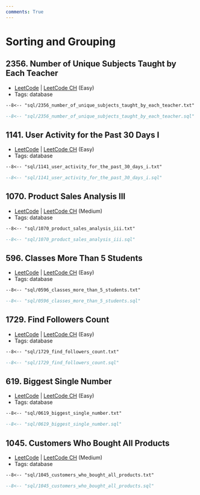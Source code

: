 ```yaml
---
comments: True
---
```


# Sorting and Grouping

## 2356. Number of Unique Subjects Taught by Each Teacher

-   [LeetCode](https://leetcode.com/problems/number-of-unique-subjects-taught-by-each-teacher/) | [LeetCode CH](https://leetcode.cn/problems/number-of-unique-subjects-taught-by-each-teacher/) (Easy)
-   Tags: database

```txt title="2356. Number of Unique Subjects Taught by Each Teacher"
--8<-- "sql/2356_number_of_unique_subjects_taught_by_each_teacher.txt"
```

```sql title="2356. Number of Unique Subjects Taught by Each Teacher"
--8<-- "sql/2356_number_of_unique_subjects_taught_by_each_teacher.sql"
```


## 1141. User Activity for the Past 30 Days I

-   [LeetCode](https://leetcode.com/problems/user-activity-for-the-past-30-days-i/) | [LeetCode CH](https://leetcode.cn/problems/user-activity-for-the-past-30-days-i/) (Easy)
-   Tags: database

```txt title="1141. User Activity for the Past 30 Days I"
--8<-- "sql/1141_user_activity_for_the_past_30_days_i.txt"
```

```sql title="1141. User Activity for the Past 30 Days I"
--8<-- "sql/1141_user_activity_for_the_past_30_days_i.sql"
```


## 1070. Product Sales Analysis III

-   [LeetCode](https://leetcode.com/problems/product-sales-analysis-iii/) | [LeetCode CH](https://leetcode.cn/problems/product-sales-analysis-iii/) (Medium)
-   Tags: database

```txt title="1070. Product Sales Analysis III"
--8<-- "sql/1070_product_sales_analysis_iii.txt"
```

```sql title="1070. Product Sales Analysis III"
--8<-- "sql/1070_product_sales_analysis_iii.sql"
```


## 596. Classes More Than 5 Students

-   [LeetCode](https://leetcode.com/problems/classes-more-than-5-students/) | [LeetCode CH](https://leetcode.cn/problems/classes-more-than-5-students/) (Easy)
-   Tags: database

```txt title="596. Classes More Than 5 Students"
--8<-- "sql/0596_classes_more_than_5_students.txt"
```

```sql title="596. Classes More Than 5 Students"
--8<-- "sql/0596_classes_more_than_5_students.sql"
```


## 1729. Find Followers Count

-   [LeetCode](https://leetcode.com/problems/find-followers-count/) | [LeetCode CH](https://leetcode.cn/problems/find-followers-count/) (Easy)
-   Tags: database

```txt title="1729. Find Followers Count"
--8<-- "sql/1729_find_followers_count.txt"
```

```sql title="1729. Find Followers Count"
--8<-- "sql/1729_find_followers_count.sql"
```


## 619. Biggest Single Number

-   [LeetCode](https://leetcode.com/problems/biggest-single-number/) | [LeetCode CH](https://leetcode.cn/problems/biggest-single-number/) (Easy)
-   Tags: database

```txt title="619. Biggest Single Number"
--8<-- "sql/0619_biggest_single_number.txt"
```

```sql title="619. Biggest Single Number"
--8<-- "sql/0619_biggest_single_number.sql"
```


## 1045. Customers Who Bought All Products

-   [LeetCode](https://leetcode.com/problems/customers-who-bought-all-products/) | [LeetCode CH](https://leetcode.cn/problems/customers-who-bought-all-products/) (Medium)
-   Tags: database

```txt title="1045. Customers Who Bought All Products"
--8<-- "sql/1045_customers_who_bought_all_products.txt"
```

```sql title="1045. Customers Who Bought All Products"
--8<-- "sql/1045_customers_who_bought_all_products.sql"
```
